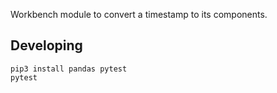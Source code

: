 Workbench module to convert a timestamp to its components.

## Developing

```
pip3 install pandas pytest
pytest
```
